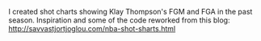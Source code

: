 I created shot charts showing Klay Thompson's FGM and FGA in the past season. Inspiration and some of the code reworked from this blog: http://savvastjortjoglou.com/nba-shot-sharts.html
